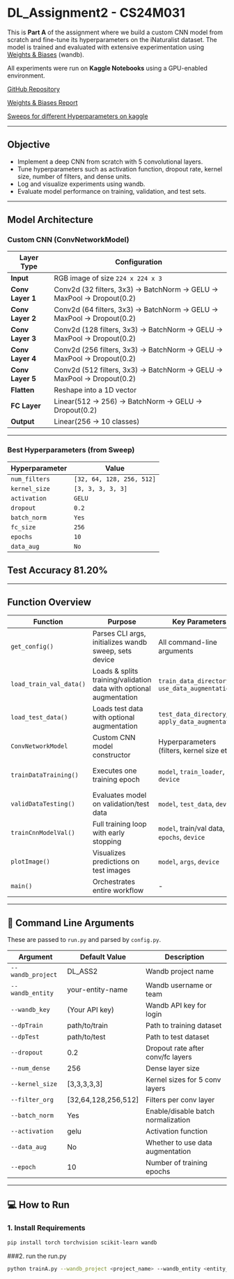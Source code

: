 # DL_Assignment2 - CS24M031

This is **Part A** of the assignment where we build a custom CNN model from scratch and fine-tune its hyperparameters on the iNaturalist dataset. The model is trained and evaluated with extensive experimentation using [Weights & Biases](https://wandb.ai/) (wandb).

All experiments were run on **Kaggle Notebooks** using a GPU-enabled environment.

[GitHub Repository](https://github.com/Pavitra-khare/DA6401_ASS_2A)

[Weights & Biases Report](https://api.wandb.ai/links/3628-pavitrakhare-indian-institute-of-technology-madras/lods8pjm)

[Sweeps for different Hyperparameters on kaggle](https://www.kaggle.com/code/pavitrakhare/da6401-ass-2a-sweeps)

---

## Objective

- Implement a deep CNN from scratch with 5 convolutional layers.
- Tune hyperparameters such as activation function, dropout rate, kernel size, number of filters, and dense units.
- Log and visualize experiments using wandb.
- Evaluate model performance on training, validation, and test sets.

---
## Model Architecture

### Custom CNN (ConvNetworkModel)

| Layer Type       | Configuration                                                                 |
|------------------|--------------------------------------------------------------------------------|
| **Input**        | RGB image of size `224 x 224 x 3`                                              |
| **Conv Layer 1** | Conv2d (32 filters, 3x3) → BatchNorm → GELU → MaxPool → Dropout(0.2)            |
| **Conv Layer 2** | Conv2d (64 filters, 3x3) → BatchNorm → GELU → MaxPool → Dropout(0.2)            |
| **Conv Layer 3** | Conv2d (128 filters, 3x3) → BatchNorm → GELU → MaxPool → Dropout(0.2)           |
| **Conv Layer 4** | Conv2d (256 filters, 3x3) → BatchNorm → GELU → MaxPool → Dropout(0.2)           |
| **Conv Layer 5** | Conv2d (512 filters, 3x3) → BatchNorm → GELU → MaxPool → Dropout(0.2)           |
| **Flatten**      | Reshape into a 1D vector                                                       |
| **FC Layer**     | Linear(512 → 256) → BatchNorm → GELU → Dropout(0.2)                            |
| **Output**       | Linear(256 → 10 classes)                                                       |

---

### Best Hyperparameters (from Sweep)

| Hyperparameter   | Value                    |
|------------------|--------------------------|
| `num_filters`    | `[32, 64, 128, 256, 512]` |
| `kernel_size`    | `[3, 3, 3, 3, 3]`         |
| `activation`     | `GELU`                   |
| `dropout`        | `0.2`                    |
| `batch_norm`     | `Yes`                    |
| `fc_size`        | `256`                    |
| `epochs`         | `10`                     |
| `data_aug`       | `No`                     |

Test Accuracy 81.20%
---

---


## Function Overview

| **Function**               | **Purpose**                                                                 | **Key Parameters**                          | **Returns**                              |
|----------------------------|-----------------------------------------------------------------------------|---------------------------------------------|------------------------------------------|
| `get_config()`             | Parses CLI args, initializes wandb sweep, sets device                      | All command-line arguments                 | `(sweep_id, args, device)`               |
| `load_train_val_data()`    | Loads & splits training/validation data with optional augmentation         | `train_data_directory`, `use_data_augmentation` | `(train_loader, val_loader)`          |
| `load_test_data()`         | Loads test data with optional augmentation                                 | `test_data_directory`, `apply_data_augmentation` | `test_loader`                        |
| `ConvNetworkModel`         | Custom CNN model constructor                                               | Hyperparameters (filters, kernel size etc.) | Initialized CNN model                 |
| `trainDataTraining()`      | Executes one training epoch                                                | `model`, `train_loader`, `device`           | Updated model, loss, accuracy           |
| `validDataTesting()`       | Evaluates model on validation/test data                                    | `model`, `test_data`, `device`              | Accuracy percentage                     |
| `trainCnnModelVal()`       | Full training loop with early stopping                                     | `model`, train/val data, `epochs`, `device`  | Best-trained model                      |
| `plotImage()`              | Visualizes predictions on test images                                      | `model`, `args`, `device`                    | Logs images to wandb                    |
| `main()`                   | Orchestrates entire workflow                                               | -                                           | -                                       |

---






## 🔧 Command Line Arguments

These are passed to `run.py` and parsed by `config.py`.

| Argument              | Default Value   | Description                                |
|-----------------------|------------------|--------------------------------------------|
| `--wandb_project`     | DL_ASS2          | Wandb project name                         |
| `--wandb_entity`      | your-entity-name | Wandb username or team                     |
| `--wandb_key`         | (Your API key)   | Wandb API key for login                    |
| `--dpTrain`           | path/to/train    | Path to training dataset                   |
| `--dpTest`            | path/to/test     | Path to test dataset                       |
| `--dropout`           | 0.2              | Dropout rate after conv/fc layers          |
| `--num_dense`         | 256              | Dense layer size                           |
| `--kernel_size`       | [3,3,3,3,3]      | Kernel sizes for 5 conv layers             |
| `--filter_org`        | [32,64,128,256,512] | Filters per conv layer                   |
| `--batch_norm`        | Yes              | Enable/disable batch normalization         |
| `--activation`        | gelu             | Activation function                        |
| `--data_aug`          | No               | Whether to use data augmentation           |
| `--epoch`             | 10               | Number of training epochs                  |

---

## 💻 How to Run

### 1. Install Requirements

```bash
pip install torch torchvision scikit-learn wandb
```

###2. run the run.py
```bash
python trainA.py --wandb_project <project_name> --wandb_entity <entity_name> --dpTrain <train_data_path> --dpTest <test_data_path>....
```
